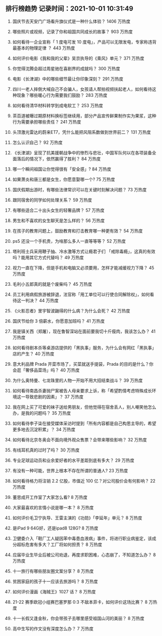 
## 排行榜趋势 记录时间：2021-10-01 10:31:49
  
  1. 国庆节去天安门广场看升旗仪式是一种什么体验？ 1406 万热度
    
  2. 哪些照片或视频，记录了你和祖国共同成长的故事？ 903 万热度
    
  3. 如何看待一企业宣称「 1 度电可发 10 度电」，产品可以无限发电，专家称违背最基本的物理定律 ？ 443 万热度
    
  4. 如何评价电影《我和我的父辈》吴京执导的《乘风》单元？ 371 万热度
    
  5. 你觉得沈腾会超过周星驰在喜剧界的成就吗？ 300 万热度
    
  6. 电影《长津湖》中的哪些细节最让你印象深刻？ 291 万热度
    
  7. 四川一老人摔倒大喊自己不会骗人，女孩请人帮拍视频扶起老人，如何看待这种现象？哪些暖心行为需要我们鼓励？ 283 万热度
    
  8. 如何看待清华材料转学到成电软工？ 253 万热度
    
  9. 茶百道被曝过期原材料换标签继续用，部分产品宣传鲜果制作实为果浆，这种行为需要承担哪些责任？ 241 万热度
    
  10. 头顶激光雷达的蔚来ET7，凭什么能把风阻系数做到世界前二？ 131 万热度
    
  11. 怎么认识自己？ 92 万热度
    
  12. 《长津湖》呈现了抗美援朝战争中的惨烈与悲壮，中国军队何以在各项装备全面落后的情况下，依然赢得了胜利？ 84 万热度
    
  13. 哪一个瞬间祖国让你觉得很有「安全感」? 84 万热度
    
  14. 如果萧炎和唐三都是女生，你愿意娶哪一个? 75 万热度
    
  15. 国庆假期出游时，有哪些法律常识可以在关键时刻解决问题？ 73 万热度
    
  16. 跟同宿舍的同学如何处理关系？ 59 万热度
    
  17. 有哪些适合二十出头女生的轻奢品牌？ 57 万热度
    
  18. 男生和不喜欢的女生聊天是怎么样的？ 56 万热度
    
  19. 在孩子的教育问题上，鼓励教育和打击教育哪一种更有效？ 54 万热度
    
  20. ps5 还没一个手机贵，为啥那么多人一直等等等？ 52 万热度
    
  21. 塔利班士兵采用鞭子抽、冷水激等方式让瘾君子们 「戒除毒瘾」，这真的有效吗？能用其它方式代替吗？ 49 万热度
    
  22. 视力一直在下降，但是手机和电脑又必须要用，怎样才能减缓视力下降？ 45 万热度
    
  23. 毛利小五郎真的就是个废柴吗？ 45 万热度
    
  24. 员工利用病假旅游被辞退，法官称「用工单位可以行使合同解除权」，如何看待这一判决？ 44 万热度
    
  25. 《火影忍者》里宇智波鼬得的什么病？为什么会死？ 42 万热度
    
  26. 国庆节给你 3 倍薪水，你愿意加班吗？ 41 万热度
    
  27. 我是镇关西（郑屠），现在鲁智深站在面前要我切十斤瘦肉，我该怎么办？ 41 万热度
    
  28. 如何看待剧本杀等桌游店提供的「黑执事」服务，为什么会有网红「黑执事」店的产生？ 40 万热度
    
  29. 意大利品牌 Prada 开菜市场了，买菜就送手提袋，Prada 的目的是什么？你会逛「奢侈品菜场」吗？ 40 万热度
    
  30. 为什么奥特曼、七龙珠里的人物一开始不用大招结束战斗？ 39 万热度
    
  31. 如何看待南昌杀妻抛尸案被告人母亲要求上诉，称「希望酌情考虑特殊成长环境这一导致悲剧的因素」？ 37 万热度
    
  32. 我在网上买了可爱的袜子送给男朋友，但他觉得在宿舍丢人，别人嘲笑他怎么办，是我的问题吗？ 35 万热度
    
  33. 如何看待李子柒在接受媒体采访时提到「所有内容都是自己构思主导的，希望更多地去沉淀积累」？ 34 万热度
    
  34. 如何看待北京冬奥会不面向境外观众售票？会带来哪些影响？ 32 万热度
    
  35. 有线耳机真的过时了吗？ 30 万热度
    
  36. 专业足球运动员和业余爱好者的水平差距到底有多大？ 29 万热度
    
  37. 有没有一种可能，世界上根本不存在所谓的普通人? 23 万热度
    
  38. 如何看待格力将注销 2.2 亿股，市值近 100 亿？对公司股价会有何影响？ 22 万热度
    
  39. 董思成开工作室了大家怎么看? 8 万热度
    
  40. 大家最喜欢的言情小说是哪一本？ 8 万热度
    
  41. 如何评价毛卫宁执导、王雷主演的《功勋》「李延年」单元？ 8 万热度
    
  42. 是iPad 9 64G好，还是ipad8 128G? 8 万热度
    
  43. 卫健委介入「鞋厂工人疑因苯中毒患血液病」事件，将进行职业病鉴定，该成分超标危害有多大？工厂将如何担责？ 8 万热度
    
  44. 应届毕业生毕业后被公司劝退，再度求职困难，心态崩了，不知道怎么办？ 8 万热度
    
  45. 十一旅行有哪些朋友圈文案分享？ 8 万热度
    
  46. 贫困家庭的孩子十一应该去旅游吗？ 8 万热度
    
  47. 如何评价漫画《海贼王》1027 话？ 8 万热度
    
  48. 21-22 赛季欧冠小组赛巴塞罗那 0:3 不敌本菲卡，如何评价这场比赛？ 8 万热度
    
  49. 十一长假又逢金秋，你会带孩子去哪里感受祖国山河的美丽？ 8 万热度
    
  50. 高中生写的作文没有深度怎么办？ 7 万热度
    